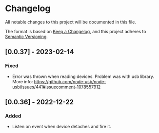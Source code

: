 # Changelog
All notable changes to this project will be documented in this file.

The format is based on [Keep a Changelog](https://keepachangelog.com/en/1.0.0/),
and this project adheres to [Semantic Versioning](https://semver.org/spec/v2.0.0.html).


 

## [0.0.37] - 2023-02-14

### Fixed
 - Error was thrown when reading devices. Problem was with usb library. More info: https://github.com/node-usb/node-usb/issues/441#issuecomment-1078557912


## [0.0.36] - 2022-12-22

### Added
 - Listen on event when device detaches and fire it.



